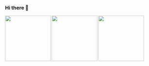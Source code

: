 ### Hi there 👋

<div class="container" style="margin-bottom=20px;">
  <a href="https://github.com/jbakhtin" >
    <img src="https://github-readme-stats.vercel.app/api/top-langs/?username=jbakhtin&layout=compact&&bg_color=45,622ce0,cd996a,ffdc14&text_color=fff&title_color=fff&hide=html,tex" align="left" height="150px"/>
  </a>
  <a href="https://github.com/jbakhtin" >
    <img src="https://github-readme-stats.vercel.app/api?username=jbakhtin&show_icons=true&bg_color=45,ffdc14,cd996a,622ce0&text_color=fff&title_color=fff&icon_color=fff&hide=stars&include_all_commits=true&hide_rank=true" align="left" height="150px"/>
  </a>
</div>

<div class="container">
  <a href="https://leetcode.com/jbakhtin/" >
    <img src="https://leetcard.jacoblin.cool/jbakhtin" align="left" height="150px"/>
  </a>
</div>

<!--
**jbakhtin/jbakhtin** is a ✨ _special_ ✨ repository because its `README.md` (this file) appears on your GitHub profile.

Here are some ideas to get you started:

- 🔭 I’m currently working on ...
- 🌱 I’m currently learning ...
- 👯 I’m looking to collaborate on ...
- 🤔 I’m looking for help with ...
- 💬 Ask me about ...
- 📫 How to reach me: ...
- 😄 Pronouns: ...
- ⚡ Fun fact: ...
-->
